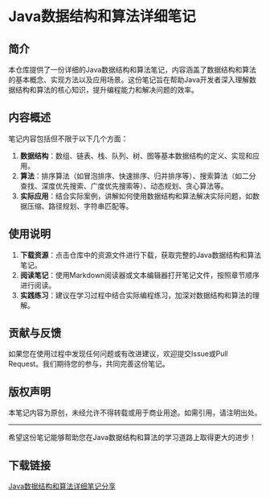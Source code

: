 # Java数据结构和算法详细笔记

## 简介
本仓库提供了一份详细的Java数据结构和算法笔记，内容涵盖了数据结构和算法的基本概念、实现方法以及应用场景。这份笔记旨在帮助Java开发者深入理解数据结构和算法的核心知识，提升编程能力和解决问题的效率。

## 内容概述
笔记内容包括但不限于以下几个方面：
1. **数据结构**：数组、链表、栈、队列、树、图等基本数据结构的定义、实现和应用。
2. **算法**：排序算法（如冒泡排序、快速排序、归并排序等）、搜索算法（如二分查找、深度优先搜索、广度优先搜索等）、动态规划、贪心算法等。
3. **实际应用**：结合实际案例，讲解如何使用数据结构和算法解决实际问题，如数据压缩、路径规划、字符串匹配等。

## 使用说明
1. **下载资源**：点击仓库中的资源文件进行下载，获取完整的Java数据结构和算法笔记。
2. **阅读笔记**：使用Markdown阅读器或文本编辑器打开笔记文件，按照章节顺序进行阅读。
3. **实践练习**：建议在学习过程中结合实际编程练习，加深对数据结构和算法的理解。

## 贡献与反馈
如果您在使用过程中发现任何问题或有改进建议，欢迎提交Issue或Pull Request。我们期待您的参与，共同完善这份笔记。

## 版权声明
本笔记内容为原创，未经允许不得转载或用于商业用途。如需引用，请注明出处。

---

希望这份笔记能够帮助您在Java数据结构和算法的学习道路上取得更大的进步！

## 下载链接

[Java数据结构和算法详细笔记分享](https://pan.quark.cn/s/523418197f55)